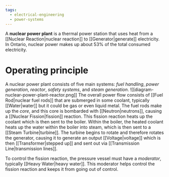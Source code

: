 ```yaml
---
tags:
  - electrical-engineering
  - power-systems
---
```

A **nuclear power plant** is a thermal power station that uses heat from a [[Nuclear Reaction|nuclear reaction]] to [[Generator|generate]] electricity. In Ontario, nuclear power makes up about $53\%$ of the total consumed electricity.
# Operating principle
A nuclear power plant consists of five main systems: *fuel handling*, *power generation*, *reactor*, *safety systems*, and *steam generation*.
![[diagram-nuclear-power-plant-reactor.png]]
The overall power flow consists of [[Fuel Rod|nuclear fuel rods]] that are submerged in some coolant, typically [[Water|water]] but it could be gas or even liquid metal. The fuel rods make up the *core*, and this core is bombarded with [[Neutron|neutrons]], causing a [[Nuclear Fission|fission]] reaction. This fission reaction heats up the coolant which is then sent to the boiler. Within the boiler, the heated coolant heats up the water within the boiler into steam, which is then sent to a [[Steam Turbine|turbine]]. The turbine begins to rotate and therefore rotates the generator, causing it to generate an output [[Voltage|voltage]] which is then [[Transformer|stepped up]] and sent out via [[Transmission Line|transmission lines]]. 

To control the fission reaction, the pressure vessel must have a *moderator*, typically [[Heavy Water|heavy water]]. This moderator helps control the fission reaction and keeps it from going out of control. 